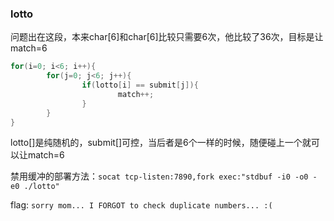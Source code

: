 ### lotto

问题出在这段，本来char[6]和char[6]比较只需要6次，他比较了36次，目标是让match=6
```c
for(i=0; i<6; i++){
        for(j=0; j<6; j++){
                if(lotto[i] == submit[j]){
                        match++;
                }
        }
}
```
lotto[]是纯随机的，submit[]可控，当后者是6个一样的时候，随便碰上一个就可以让match=6


禁用缓冲的部署方法：`socat tcp-listen:7890,fork exec:"stdbuf -i0 -o0 -e0 ./lotto"`

flag:
`sorry mom... I FORGOT to check duplicate numbers... :(`
